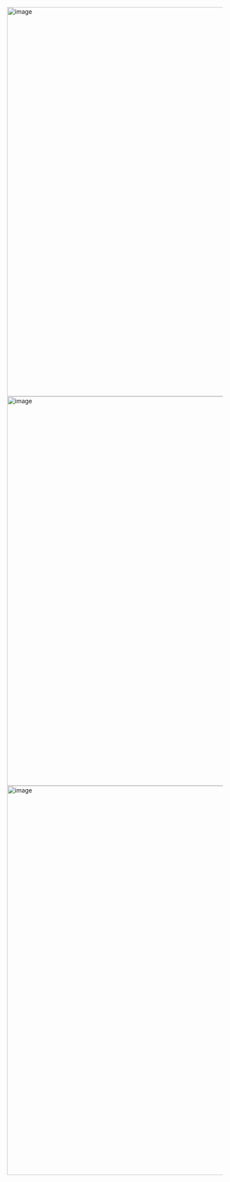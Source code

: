 <img width="1887" height="907" alt="image" src="https://github.com/user-attachments/assets/6b209d40-ef8b-47df-ba91-0c60ca5e9607" />

<img width="1887" height="907" alt="image" src="https://github.com/user-attachments/assets/23490592-fc80-496e-8ad0-0d918874ef06" />

<img width="1887" height="907" alt="image" src="https://github.com/user-attachments/assets/6381ed67-ac94-49e7-8939-4e84ef49bf31" />


